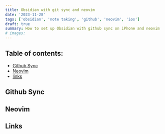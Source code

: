 ```yaml
---
title: Obsidian with git sync and neovim
date: '2023-11-28'
tags: ['obsidian', 'note taking', 'github', 'neovim', 'ios']
draft: true
summary: How to set up Obsidian with github sync on iPhone and neovim
# images:
---
```


## Table of contents:

- [Github Sync](#github-sync)
- [Neovim](#neovim)
- [links](#links)

## Github Sync

## Neovim

## Links
